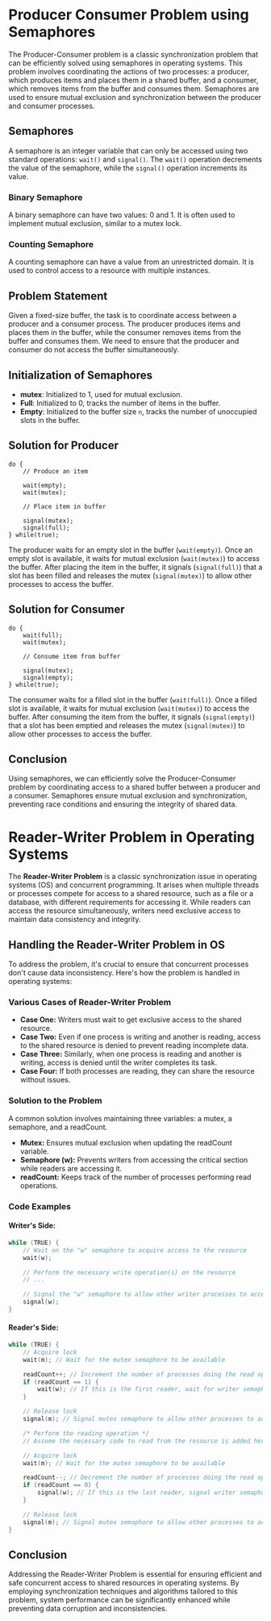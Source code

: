 # Producer Consumer Problem using Semaphores

The Producer-Consumer problem is a classic synchronization problem that can be efficiently solved using semaphores in operating systems. This problem involves coordinating the actions of two processes: a producer, which produces items and places them in a shared buffer, and a consumer, which removes items from the buffer and consumes them. Semaphores are used to ensure mutual exclusion and synchronization between the producer and consumer processes.

## Semaphores

A semaphore is an integer variable that can only be accessed using two standard operations: `wait()` and `signal()`. The `wait()` operation decrements the value of the semaphore, while the `signal()` operation increments its value.

### Binary Semaphore

A binary semaphore can have two values: 0 and 1. It is often used to implement mutual exclusion, similar to a mutex lock.

### Counting Semaphore

A counting semaphore can have a value from an unrestricted domain. It is used to control access to a resource with multiple instances.

## Problem Statement

Given a fixed-size buffer, the task is to coordinate access between a producer and a consumer process. The producer produces items and places them in the buffer, while the consumer removes items from the buffer and consumes them. We need to ensure that the producer and consumer do not access the buffer simultaneously.

## Initialization of Semaphores

- **mutex**: Initialized to 1, used for mutual exclusion.
- **Full**: Initialized to 0, tracks the number of items in the buffer.
- **Empty**: Initialized to the buffer size `n`, tracks the number of unoccupied slots in the buffer.

## Solution for Producer

```plaintext
do {
    // Produce an item
    
    wait(empty);
    wait(mutex);
    
    // Place item in buffer
    
    signal(mutex);
    signal(full);
} while(true);
```

The producer waits for an empty slot in the buffer (`wait(empty)`). Once an empty slot is available, it waits for mutual exclusion (`wait(mutex)`) to access the buffer. After placing the item in the buffer, it signals (`signal(full)`) that a slot has been filled and releases the mutex (`signal(mutex)`) to allow other processes to access the buffer.

## Solution for Consumer

```plaintext
do {
    wait(full);
    wait(mutex);
    
    // Consume item from buffer
    
    signal(mutex);
    signal(empty);
} while(true);
```

The consumer waits for a filled slot in the buffer (`wait(full)`). Once a filled slot is available, it waits for mutual exclusion (`wait(mutex)`) to access the buffer. After consuming the item from the buffer, it signals (`signal(empty)`) that a slot has been emptied and releases the mutex (`signal(mutex)`) to allow other processes to access the buffer.

## Conclusion

Using semaphores, we can efficiently solve the Producer-Consumer problem by coordinating access to a shared buffer between a producer and a consumer. Semaphores ensure mutual exclusion and synchronization, preventing race conditions and ensuring the integrity of shared data.

# Reader-Writer Problem in Operating Systems

The **Reader-Writer Problem** is a classic synchronization issue in operating systems (OS) and concurrent programming. It arises when multiple threads or processes compete for access to a shared resource, such as a file or a database, with different requirements for accessing it. While readers can access the resource simultaneously, writers need exclusive access to maintain data consistency and integrity.

## Handling the Reader-Writer Problem in OS

To address the problem, it's crucial to ensure that concurrent processes don't cause data inconsistency. Here's how the problem is handled in operating systems:

### Various Cases of Reader-Writer Problem

- **Case One:** Writers must wait to get exclusive access to the shared resource.
- **Case Two:** Even if one process is writing and another is reading, access to the shared resource is denied to prevent reading incomplete data.
- **Case Three:** Similarly, when one process is reading and another is writing, access is denied until the writer completes its task.
- **Case Four:** If both processes are reading, they can share the resource without issues.

### Solution to the Problem

A common solution involves maintaining three variables: a mutex, a semaphore, and a readCount.

- **Mutex:** Ensures mutual exclusion when updating the readCount variable.
- **Semaphore (w):** Prevents writers from accessing the critical section while readers are accessing it.
- **readCount:** Keeps track of the number of processes performing read operations.

### Code Examples

#### Writer's Side:

```c
while (TRUE) {
    // Wait on the "w" semaphore to acquire access to the resource
    wait(w);

    // Perform the necessary write operation(s) on the resource
    // ...

    // Signal the "w" semaphore to allow other writer processes to access the resource
    signal(w);
}
```

#### Reader's Side:

```c
while (TRUE) {
    // Acquire lock
    wait(m); // Wait for the mutex semaphore to be available

    readCount++; // Increment the number of processes doing the read operation
    if (readCount == 1) {
        wait(w); // If this is the first reader, wait for writer semaphore to be available
    }

    // Release lock
    signal(m); // Signal mutex semaphore to allow other processes to access the critical section

    /* Perform the reading operation */
    // Assume the necessary code to read from the resource is added here

    // Acquire lock
    wait(m); // Wait for the mutex semaphore to be available

    readCount--; // Decrement the number of processes doing the read operation
    if (readCount == 0) {
        signal(w); // If this is the last reader, signal writer semaphore to allow writer processes to access the critical section
    }

    // Release lock
    signal(m); // Signal mutex semaphore to allow other processes to access the critical section
}
```

## Conclusion

Addressing the Reader-Writer Problem is essential for ensuring efficient and safe concurrent access to shared resources in operating systems. By employing synchronization techniques and algorithms tailored to this problem, system performance can be significantly enhanced while preventing data corruption and inconsistencies.
